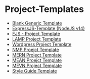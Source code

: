 # Project-Templates
- [Blank Generic Template](https://github.com/paulAlexSerban/blank-generic-template)
- [ExpressJS-Template (NodeJS v14)](https://github.com/paulAlexSerban/template-nodejs-14)
- [EJS - Project Template](https://github.com/paulAlexSerban/ejs-project-template)
- [LAMP Project Template]()
- [Wordpress Project Template]()
- [NMP Proejct Template]()
- [MERN Project Template]()
- [MEAN Proejct Template]()
- [MEVN Project Template]()
- [Style Guide Template](https://github.com/paulAlexSerban/style-guide-template)
